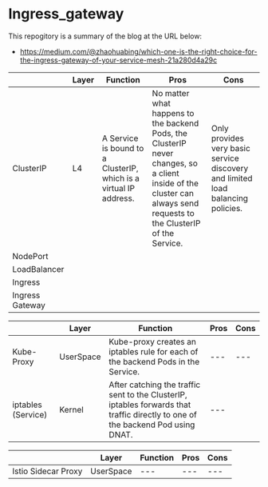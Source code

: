 # Ingress_gateway

This repogitory is a summary of the blog at the URL below:
- https://medium.com/@zhaohuabing/which-one-is-the-right-choice-for-the-ingress-gateway-of-your-service-mesh-21a280d4a29c

|  | Layer | Function | Pros | Cons |
| --- | --- | --- | --- | --- |
| ClusterIP | L4 | A Service is bound to a ClusterIP, which is a virtual IP address. | No matter what happens to the backend Pods, the ClusterIP never changes, so a client inside of the cluster can always send requests to the ClusterIP of the Service. | Only provides very basic service discovery and limited load balancing policies. |
| NodePort |   |   |   |   |
| LoadBalancer |   |   |   |   |
| Ingress |   |   |   |   |
| Ingress Gateway |   |   |   |   |


|  | Layer | Function | Pros | Cons |
| --- | --- | --- | --- | --- |
| Kube-Proxy | UserSpace | Kube-proxy creates an iptables rule for each of the backend Pods in the Service. | --- | --- |
| iptables (Service) | Kernel | After catching the traffic sent to the ClusterIP, iptables forwards that traffic directly to one of the backend Pod using DNAT. | --- |

|  | Layer | Function | Pros | Cons |
| --- | --- | --- | --- | --- |
| Istio Sidecar Proxy | UserSpace | --- | --- | --- |
